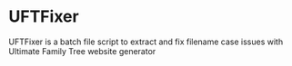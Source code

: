 UFTFixer
========

UFTFixer is a batch file script to extract and fix filename case issues with Ultimate Family Tree website generator
